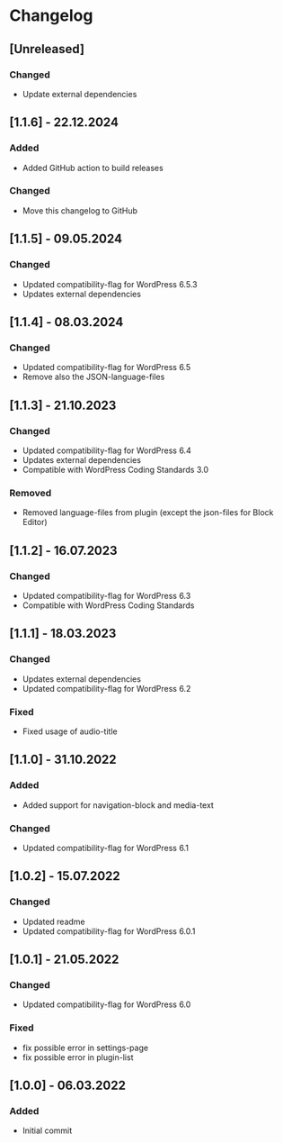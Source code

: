# Changelog

## [Unreleased]

### Changed

- Update external dependencies

## [1.1.6] - 22.12.2024

### Added

- Added GitHub action to build releases

### Changed

- Move this changelog to GitHub

## [1.1.5] - 09.05.2024

### Changed

- Updated compatibility-flag for WordPress 6.5.3
- Updates external dependencies

## [1.1.4] - 08.03.2024

### Changed

- Updated compatibility-flag for WordPress 6.5
- Remove also the JSON-language-files

## [1.1.3] - 21.10.2023

### Changed

- Updated compatibility-flag for WordPress 6.4
- Updates external dependencies
- Compatible with WordPress Coding Standards 3.0

### Removed

- Removed language-files from plugin (except the json-files for Block Editor)

## [1.1.2] - 16.07.2023

### Changed

- Updated compatibility-flag for WordPress 6.3
- Compatible with WordPress Coding Standards

## [1.1.1] - 18.03.2023

### Changed

- Updates external dependencies
- Updated compatibility-flag for WordPress 6.2

### Fixed

- Fixed usage of audio-title

## [1.1.0] - 31.10.2022

### Added

- Added support for navigation-block and media-text

### Changed

- Updated compatibility-flag for WordPress 6.1

## [1.0.2] - 15.07.2022

### Changed

- Updated readme
- Updated compatibility-flag for WordPress 6.0.1

## [1.0.1] - 21.05.2022

### Changed

- Updated compatibility-flag for WordPress 6.0

### Fixed

- fix possible error in settings-page
- fix possible error in plugin-list

## [1.0.0] - 06.03.2022

### Added

- Initial commit